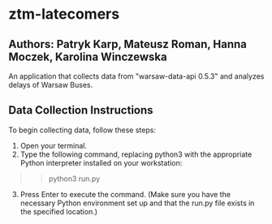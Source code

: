 # ztm-latecomers
## Authors: Patryk Karp, Mateusz Roman, Hanna Moczek, Karolina Winczewska

An application that collects data from "warsaw-data-api 0.5.3" and analyzes delays of Warsaw Buses. 

## Data Collection Instructions

To begin collecting data, follow these steps:
1. Open your terminal.
2. Type the following command, replacing python3 with the appropriate Python interpreter installed on your workstation:
>> python3 run.py

3. Press Enter to execute the command. (Make sure you have the necessary Python environment set up and that the run.py file exists in the specified location.)